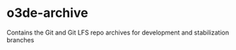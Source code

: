 # o3de-archive
Contains the Git and Git LFS repo archives for development and stabilization branches
